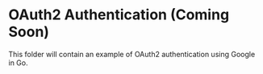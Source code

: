 # OAuth2 Authentication (Coming Soon)
This folder will contain an example of OAuth2 authentication using Google in Go.
